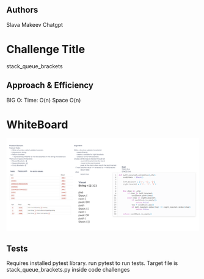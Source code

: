 ## Authors
Slava Makeev
Chatgpt
# Challenge Title
stack_queue_brackets

## Approach & Efficiency
BIG O:
Time: O(n)
Space O(n)

# WhiteBoard
![stack_queue_brackets](./whiteboard.png)

## Tests
Requires installed pytest library.
run pytest <filepath> to run tests. Target file is stack_queue_brackets.py inside code challenges

